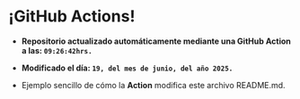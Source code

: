 # ¡GitHub Actions!
* **Repositorio actualizado automáticamente mediante una GitHub Action a las: `09:26:42hrs.`**
* **Modificado el día: `19, del mes de junio, del año 2025.`**

* Ejemplo sencillo de cómo la **Action** modifica este archivo README.md.
